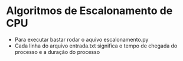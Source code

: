 # Algoritmos de Escalonamento de CPU
* Para executar bastar rodar o aquivo escalonamento.py
* Cada linha do arquivo entrada.txt significa o tempo de chegada do processo e a duração do processo
